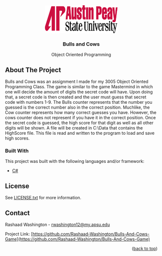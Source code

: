 <div id="top"></div>


<br />
<div align="center">
  <a href="https://www.apsu.edu/">
    <img src="images/logo.png" alt="Logo" width="240" height="92">
  </a>

  <h3 align="center">Bulls and Cows</h3>

  <p align="center">
    Object Oriented Programming
    <br />
  </p>
</div>


<!-- ABOUT THE PROJECT -->
## About The Project

Bulls and Cows was an assignment I made for my 3005 Object Oriented Programming Class. 
The game is similar to the game Mastermind in which one will decide the amount of digits the secret code will have. 
Upon doing that, a secret code is then created and the user must guess that secret code with numbers 1-9. 
The Bulls counter represents that the number you guessed is the correct number also in the correct position.
Muchlike, the Cow counter represents how many correct guesses you have.
However, the cows counter does not represent if you have it in the correct position. 
Once the secret code is guessed, the high score for that digit as well as all other digits will be shown.
A file will be created in C:\Data that contains the HighScore file. 
This file is read and written to the program to load and save high scores.

### Built With

This project was built with the following languages and/or framework:

* [C#](https://docs.microsoft.com/en-us/dotnet/csharp/)

<!-- LICENSE -->
## License

See [LICENSE.txt](https://github.com/Rashaad-Washington/Bulls-And-Cows-Game/blob/master/LICENSE.txt) for more information.

<!-- CONTACT -->
## Contact

Rashaad Washington - rwashington12@my.apsu.edu

Project Link: [https://github.com/Rashaad-Washington/Bulls-And-Cows-Game](https://github.com/Rashaad-Washington/Bulls-And-Cows-Game)

<p align="right">(<a href="#top">back to top</a>)</p>
